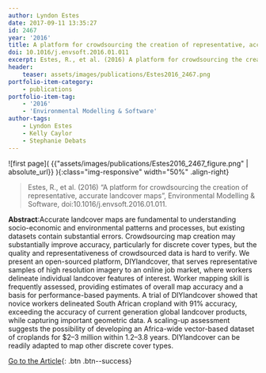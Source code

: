 ```yaml
---
author: Lyndon Estes
date: 2017-09-11 13:35:27
id: 2467
year: '2016'
title: A platform for crowdsourcing the creation of representative, accurate landcover maps
doi: 10.1016/j.envsoft.2016.01.011
excerpt: Estes, R., et al. (2016) A platform for crowdsourcing the creation of representative, accurate landcover maps, Environmental Modelling & Software, doi:10.1016/j.envsoft.2016.01.011
header:
    teaser: assets/images/publications/Estes2016_2467.png
portfolio-item-category:
    - publications
portfolio-item-tag:
    - '2016'
    - 'Environmental Modelling & Software'
author-tags:
    - Lyndon Estes
    - Kelly Caylor
    - Stephanie Debats
---
```


![first page]( {{"assets/images/publications/Estes2016_2467_figure.png" | absolute_url}} ){:class="img-responsive" width="50%" .align-right}


> Estes, R., et al. (2016) “A platform for crowdsourcing the creation of representative, accurate landcover maps”, Environmental Modelling & Software, doi:10.1016/j.envsoft.2016.01.011.


**Abstract**:Accurate landcover maps are fundamental to understanding socio-economic and environmental patterns and processes, but existing datasets contain substantial errors. Crowdsourcing map creation may substantially improve accuracy, particularly for discrete cover types, but the quality and representativeness of crowdsourced data is hard to verify. We present an open-sourced platform, DIYlandcover, that serves representative samples of high resolution imagery to an online job market, where workers delineate individual landcover features of interest. Worker mapping skill is frequently assessed, providing estimates of overall map accuracy and a basis for performance-based payments. A trial of DIYlandcover showed that novice workers delineated South African cropland with 91% accuracy, exceeding the accuracy of current generation global landcover products, while capturing important geometric data. A scaling-up assessment suggests the possibility of developing an Africa-wide vector-based dataset of croplands for $2–3 million within 1.2–3.8 years. DIYlandcover can be readily adapted to map other discrete cover types.


[Go to the Article](https://doi.org/10.1016/j.envsoft.2016.01.011){: .btn .btn--success}